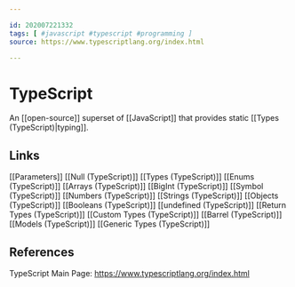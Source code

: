 ```yaml
---

id: 202007221332
tags: [ #javascript #typescript #programming ]
source: https://www.typescriptlang.org/index.html

---
```


# TypeScript
An [[open-source]] superset of [[JavaScript]] that provides static [[Types (TypeScript)|typing]].

## Links
[[Parameters]]
[[Null (TypeScript)]]
[[Types (TypeScript)]]
[[Enums (TypeScript)]]
[[Arrays (TypeScript)]]
[[BigInt (TypeScript)]]
[[Symbol (TypeScript)]]
[[Numbers (TypeScript)]]
[[Strings (TypeScript)]]
[[Objects (TypeScript)]]
[[Booleans (TypeScript)]]
[[undefined (TypeScript)]]
[[Return Types (TypeScript)]]
[[Custom Types (TypeScript)]]
[[Barrel (TypeScript)]]
[[Models (TypeScript)]]
[[Generic Types (TypeScript)]]

## References
TypeScript Main Page: https://www.typescriptlang.org/index.html

